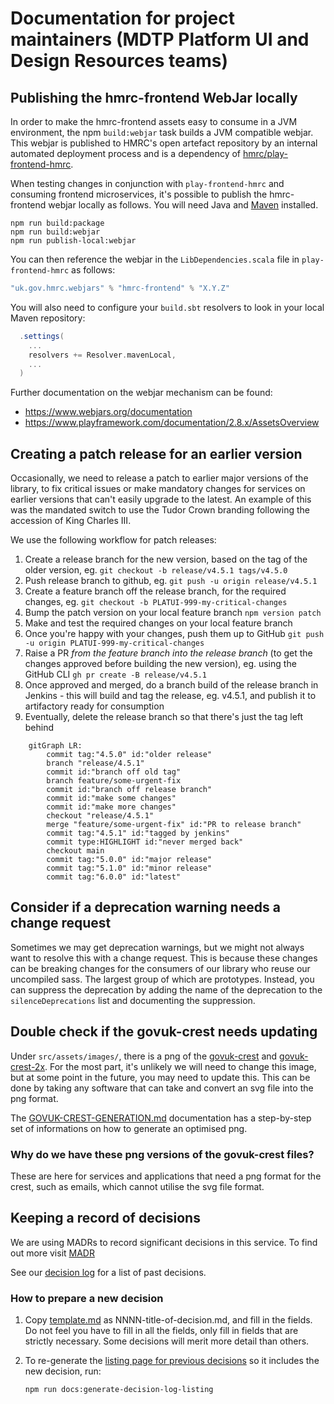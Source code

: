 # Documentation for project maintainers (MDTP Platform UI and Design Resources teams)

## Publishing the hmrc-frontend WebJar locally

In order to make the hmrc-frontend assets easy to consume in a JVM environment,
the npm `build:webjar` task builds a JVM compatible webjar. This webjar is published to HMRC's open
artefact repository by an internal automated deployment process and is a dependency of
[hmrc/play-frontend-hmrc](https://www.github.com/hmrc/play-frontend-hmrc).

When testing changes in conjunction with `play-frontend-hmrc` and consuming frontend microservices,
it's possible to publish the hmrc-frontend webjar locally as follows. You will need Java
and [Maven](https://maven.apache.org/install.html) installed.

```shell script
npm run build:package
npm run build:webjar
npm run publish-local:webjar
```

You can then reference the webjar in the `LibDependencies.scala` file in `play-frontend-hmrc` as follows:

```sbt
"uk.gov.hmrc.webjars" % "hmrc-frontend" % "X.Y.Z"
```

You will also need to configure your `build.sbt` resolvers to look in your local Maven repository:

```sbt
  .settings(
    ...
    resolvers += Resolver.mavenLocal,
    ...
  )
```

Further documentation on the webjar mechanism can be found:

* https://www.webjars.org/documentation
* https://www.playframework.com/documentation/2.8.x/AssetsOverview

## Creating a patch release for an earlier version

Occasionally, we need to release a patch to earlier major versions of the library, to fix critical issues
or make mandatory changes for services on earlier versions that can't easily upgrade to the latest.
An example of this was the mandated switch to use the Tudor Crown branding following the accession of King Charles III.

We use the following workflow for patch releases:
1. Create a release branch for the new version, based on the tag of the older version, eg.
   `git checkout -b release/v4.5.1 tags/v4.5.0`
2. Push release branch to github, eg.
   `git push -u origin release/v4.5.1`
3. Create a feature branch off the release branch, for the required changes, eg.
   `git checkout -b PLATUI-999-my-critical-changes`
4. Bump the patch version on your local feature branch
   `npm version patch`
5. Make and test the required changes on your local feature branch
6. Once you're happy with your changes, push them up to GitHub
   `git push -u origin PLATUI-999-my-critical-changes`
7. Raise a PR *from the feature branch into the release branch* (to get the changes approved before building the new version), eg. using the GitHub CLI
   `gh pr create -B release/v4.5.1`
8. Once approved and merged, do a branch build of the release branch in Jenkins - this will build and tag the release, eg. v4.5.1,
   and publish it to artifactory ready for consumption
9. Eventually, delete the release branch so that there's just the tag left behind

```mermaid
    gitGraph LR:
        commit tag:"4.5.0" id:"older release"
        branch "release/4.5.1"
        commit id:"branch off old tag"
        branch feature/some-urgent-fix
        commit id:"branch off release branch"
        commit id:"make some changes"
        commit id:"make more changes"
        checkout "release/4.5.1"
        merge "feature/some-urgent-fix" id:"PR to release branch"
        commit tag:"4.5.1" id:"tagged by jenkins"
        commit type:HIGHLIGHT id:"never merged back"
        checkout main
        commit tag:"5.0.0" id:"major release"
        commit tag:"5.1.0" id:"minor release"
        commit tag:"6.0.0" id:"latest"
```

## Consider if a deprecation warning needs a change request

Sometimes we may get deprecation warnings, but we might not always want to resolve this with a change request. This is because these changes can be breaking changes for the consumers of our library who reuse our uncompiled sass. The largest group of which are prototypes. Instead, you can suppress the deprecation by adding the name of the deprecation to the `silenceDeprecations` list and documenting the suppression.

## Double check if the govuk-crest needs updating

Under `src/assets/images/`, there is a png of the [govuk-crest](src/assets/images/govuk-crest.png) and [govuk-crest-2x](src/assets/images/govuk-crest-2x.png). For the most part, it's unlikely we will need to change this image, but at some point in the future, you may need to update this. This can be done by taking any software that can take and convert an svg file into the png format.

The [GOVUK-CREST-GENERATION.md](docs/GOVUK-CREST-GENERATION.md) documentation has a step-by-step set of informations on how to generate an optimised png.

### Why do we have these png versions of the govuk-crest files?

These are here for services and applications that need a png format for the crest, such as emails, which cannot utilise the svg file format.

## Keeping a record of decisions

We are using MADRs to record significant decisions in this service. To find out more
visit [MADR](https://github.com/adr/madr)

See our [decision log](docs/adr/index.md) for a list of past decisions.

### How to prepare a new decision

1. Copy [template.md](docs/adr/template.md) as NNNN-title-of-decision.md, and fill
   in the fields. Do not feel you have to fill in all the fields, only fill in fields
   that are strictly necessary. Some decisions will merit more detail than others.

1. To re-generate the [listing page for previous decisions](docs/adr/index.md)
   so it includes the new decision, run:

    ```shell script
    npm run docs:generate-decision-log-listing
    ```

